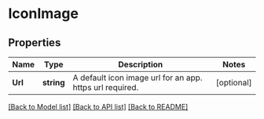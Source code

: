 # IconImage

## Properties

Name | Type | Description | Notes
------------ | ------------- | ------------- | -------------
**Url** | **string** | A default icon image url for an app. https url required.  | [optional] 

[[Back to Model list]](../README.md#documentation-for-models) [[Back to API list]](../README.md#documentation-for-api-endpoints) [[Back to README]](../README.md)


